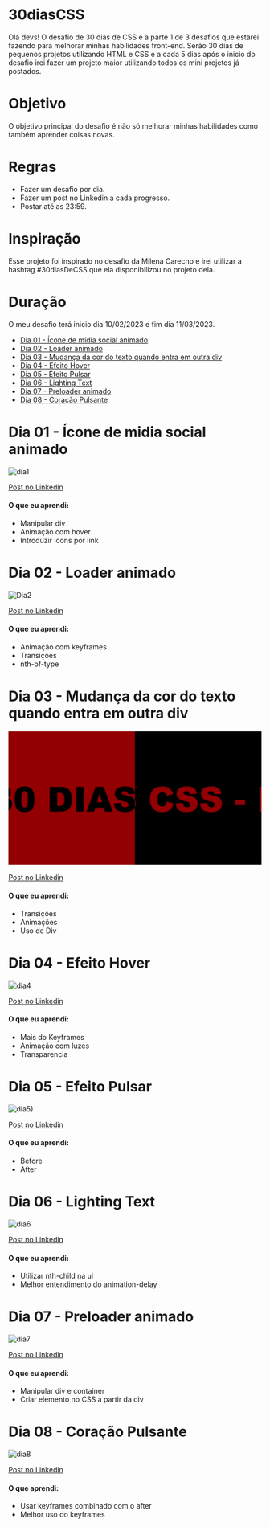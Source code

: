 # 30diasCSS
Olá devs! O desafio de 30 dias de CSS é a parte 1 de 3 desafios que estarei fazendo para melhorar minhas habilidades front-end.
Serão 30 dias de pequenos projetos utilizando HTML e CSS e a cada 5 dias após o inicio do desafio irei fazer um projeto maior utilizando todos os mini projetos já postados.

# Objetivo 
O objetivo principal do desafio é não só melhorar minhas habilidades como também aprender coisas novas.

# Regras 
* Fazer um desafio por dia.
* Fazer um post no Linkedin a cada progresso.
* Postar até as 23:59.

# Inspiração
Esse projeto foi inspirado no desafio da Milena Carecho e irei utilizar a hashtag #30diasDeCSS que ela disponibilizou no projeto dela.

# Duração
O meu desafio terá inicio dia 10/02/2023 e fim dia 11/03/2023.



* [Dia 01 - Ícone de mídia social animado](id01)
* [Dia 02 - Loader animado](id02)
* [Dia 03 - Mudança da cor do texto quando entra em outra div](id03)
* [Dia 04 - Efeito Hover](id04)
* [Dia 05 - Efeito Pulsar](id05)
* [Dia 06 -  Lighting Text](id06)
* [Dia 07 - Preloader animado](id07)
* [Dia 08 - Coração Pulsante](id08)



# Dia 01 - Ícone de midia social animado <a name='id01'></a>
![dia1](https://user-images.githubusercontent.com/112903528/219757346-cfebbaee-ca1b-4c8b-8009-156e8dc4ad48.gif)


[Post no Linkedin](https://www.linkedin.com/feed/update/urn:li:activity:7030007461369516033/)

#### O que eu aprendi:
* Manipular div
* Animação com hover
* Introduzir icons por link



# Dia 02 - Loader animado <a name='id02'></a>
![Dia2](https://j.gifs.com/pZjQX2.gif)

[Post no Linkedin](https://www.linkedin.com/feed/update/urn:li:activity:7030308791044706304/)

#### O que eu aprendi:
* Animação com keyframes
* Transições
* nth-of-type



# Dia 03 - Mudança da cor do texto quando entra em outra div <a name='id03'></a>
<img src='DIA3/gif/ezgif.com-video-to-gif.gif'>

[Post no Linkedin](https://www.linkedin.com/feed/update/urn:li:activity:7030713053704765440/)

#### O que eu aprendi:
* Transições
* Animações
* Uso de Div



# Dia 04 - Efeito Hover <a name='id04'></a>
![dia4](https://user-images.githubusercontent.com/112903528/219750105-c4f8436d-32c1-4ce0-8491-4c1b2ecaaeb4.gif)

[Post no Linkedin](https://www.linkedin.com/posts/victoriagui_30diasdecss-css-frontend-activity-7031051170114592768-QWNZ?utm_source=share&utm_medium=member_desktop)

#### O que eu aprendi:
* Mais do Keyframes
* Animação com luzes
* Transparencia



# Dia 05 - Efeito Pulsar <a name='id05'></a>
![dia5)](https://user-images.githubusercontent.com/112903528/219756411-3ed5bc0d-77ca-4af3-abd7-ecc148ec0346.gif)

[Post no Linkedin](https://www.linkedin.com/posts/victoriagui_30diasdecss-activity-7031406937753686016-Ekjc?utm_source=share&utm_medium=member_desktop)

#### O que eu aprendi:
* Before
* After



# Dia 06 -  Lighting Text <a name='id06'></a>
![dia6](https://user-images.githubusercontent.com/112903528/219758406-5076d577-d923-47d1-ab4b-af4d9bef31ea.gif)

[Post no Linkedin](https://www.linkedin.com/posts/victoriagui_30diasdecss-css-html-activity-7031787750911553536-zVYK?utm_source=share&utm_medium=member_desktop)

#### O que eu aprendi:
* Utilizar nth-child na ul
* Melhor entendimento do animation-delay



# Dia 07 - Preloader animado <a name='id07'></a>
![dia7](https://user-images.githubusercontent.com/112903528/219759386-3cb35a3f-2d17-4f6f-a011-e96c57b357ba.gif)

[Post no Linkedin](https://www.linkedin.com/posts/victoriagui_30diasdecss-html5-css-activity-7032143181366312960-_kPW?utm_source=share&utm_medium=member_desktop)

#### O que eu aprendi:
* Manipular div e container
* Criar elemento no CSS a partir da div



# Dia 08 - Coração Pulsante <a name='id08'><a/>
![dia8](https://user-images.githubusercontent.com/112903528/219761589-aa21dbb8-b83d-4f2b-a243-467fe5087515.gif)

[Post no Linkedin](https://www.linkedin.com/feed/update/urn:li:activity:7032405901231763456/)

#### O que aprendi:
* Usar keyframes combinado com o after
* Melhor uso do keyframes
